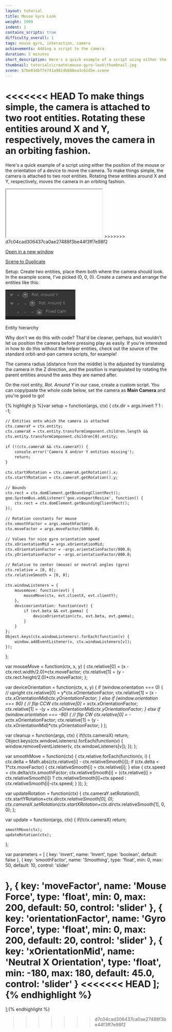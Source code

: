 ```yaml
---
layout: tutorial
title: Mouse Gyro Look
weight: 1999
indent: 1
contains_scripts: true
difficulty_overall: 1
tags: mouse gyro, interaction, camera
achievements: Adding a script to the camera
duration: 5 minutes
short_description: Here's a quick example of a script using either the position of the mouse or the orientation of a device to move the camera.
thumbnail: tutorials\create\mouse-gyro-look\thumbnail.jpg
scene: b7be03dbf7e741a9814b080ea3c61d5e.scene
---
```

<<<<<<< HEAD
To make things simple, the camera is attached to two root entities. Rotating these entities around X and Y, respectively, moves the camera in an orbiting fashion.
=======
Here's a quick example of a script using either the position of the mouse or the orientation of a device to move the camera. To make things simple, the camera is attached to two root entities. Rotating these entities around X and Y, respectively, moves the camera in an orbiting fashion.

<iframe allowfullscreen src="//c1.goote.ch/2b256a9988534a8bbd87f0b54a6a7c67.scene"></iframe>
>>>>>>> d7c04cad306437ca0ae27488f3be44f3ff7e98f2

<a href="https://goote.ch/2b256a9988534a8bbd87f0b54a6a7c67.scene/">Open in a new window</a>

<a href="https://create.goocreate.com/22307/2b256a9988534a8bbd87f0b54a6a7c67.scene">Scene to Duplicate</a>

Setup: Create two entities, place them both where the camera should look. In the example scene, I've picked (0, 0, 0). Create a camera and arrange the entities like this:

<img class="size-full wp-image-1180" src="2014-11-11-15_39_17-Goo-Create.jpg" alt="Entity hierarchy" />

Entity hierarchy

Why don't we do this with code? That'd be cleaner, perhaps, but wouldn't let us position the camera before pressing play as easily. If you're interested in how to do this without the helper entities, check out the source of the standard orbit-and-pan camera scripts, for example!

The camera radius (distance from the middle) is the adjusted by translating the camera in the Z direction, and the position is manipulated by rotating the parent entities around the axes they are named after.

On the root entity, <em>Rot. Around Y</em> in our case, create a custom script. You can copy/paste the whole code below, set the camera as <strong>Main Camera</strong> and you're good to go!

{% highlight js %}var setup = function(args, ctx) {
    ctx.dir = args.invert ? 1 : -1;

    // Entities onto which the camera is attached
    ctx.cameraY = ctx.entity;
    ctx.cameraX = ctx.entity.transformComponent.children.length && ctx.entity.transformComponent.children[0].entity;

    if (!(ctx.cameraX && ctx.cameraY)) {
        console.error('Camera X and/or Y entities missing');
        return;
    }

    ctx.startXRotation = ctx.cameraX.getRotation().x;
    ctx.startYRotation = ctx.cameraY.getRotation().y;

    // Bounds
    ctx.rect = ctx.domElement.getBoundingClientRect();
    goo.SystemBus.addListener('goo.viewportResize', function() {
        ctx.rect = ctx.domElement.getBoundingClientRect();
    });

    // Rotation constants for mouse
    ctx.smoothFactor = args.smoothFactor;
    ctx.moveFactor = args.moveFactor/50000.0;

    // Values for nice gyro orientation speed
    ctx.xOrientationMid = args.xOrientationMid;
    ctx.xOrientationFactor = -args.orientationFactor/800.0;
    ctx.yOrientationFactor = -args.orientationFactor/800.0;

    // Relative to center (mouse) or neutral angles (gyro)
    ctx.relative = [0, 0];
    ctx.relativeSmooth = [0, 0];

    ctx.windowListeners = {
        mousemove: function(evt) {
            mouseMove(ctx, evt.clientX, evt.clientY);
        },
        deviceorientation: function(evt) {
            if (evt.beta && evt.gamma) {
                deviceOrientation(ctx, evt.beta, evt.gamma);
            }
        }
    };
    Object.keys(ctx.windowListeners).forEach(function(v) {
        window.addEventListener(v, ctx.windowListeners[v]);
    });
};

var mouseMove = function(ctx, x, y) {
    ctx.relative[0] = (x - ctx.rect.width/2.0)*ctx.moveFactor;
    ctx.relative[1] = (y - ctx.rect.height/2.0)*ctx.moveFactor;
};

var deviceOrientation = function(ctx, x, y) {
    if (window.orientation === 0) {
        // upright
        ctx.relative[0] = y*ctx.xOrientationFactor;
        ctx.relative[1] = (x - ctx.xOrientationMid)*ctx.yOrientationFactor;
    } else if (window.orientation === 90) {
        // flip CCW
        ctx.relative[0] = x*ctx.xOrientationFactor;
        ctx.relative[1] = -(y + ctx.xOrientationMid)*ctx.yOrientationFactor;
    } else if (window.orientation === -90) {
        // flip CW
        ctx.relative[0] = -x*ctx.xOrientationFactor;
        ctx.relative[1] = (y - ctx.xOrientationMid)*ctx.yOrientationFactor;
    }
};

var cleanup = function(args, ctx) {
    if(!ctx.cameraX) return;
    Object.keys(ctx.windowListeners).forEach(function(v) {
        window.removeEventListener(v, ctx.windowListeners[v]);
    });
};

var smoothMove = function(ctx) {
    ctx.relative.forEach(function(v, i) {
        ctx.delta = Math.abs(ctx.relative[i] - ctx.relativeSmooth[i]);
        if (ctx.delta < 1*ctx.moveFactor) {
            ctx.relativeSmooth[i] = ctx.relative[i];
        } else {
            ctx.speed = ctx.delta/ctx.smoothFactor;
            ctx.relativeSmooth[i] = (ctx.relative[i] > ctx.relativeSmooth[i]) ?
                ctx.relativeSmooth[i]+ctx.speed : ctx.relativeSmooth[i]-ctx.speed;
        }
    });
};

var updateRotation = function(ctx) {
    ctx.cameraY.setRotation(0, ctx.startYRotation+ctx.dir*ctx.relativeSmooth[0], 0);
    ctx.cameraX.setRotation(ctx.startXRotation+ctx.dir*ctx.relativeSmooth[1], 0, 0);
};

var update = function(args, ctx) {
    if(!ctx.cameraX) return;

    smoothMove(ctx);
    updateRotation(ctx);
};

var parameters = [
{
    key: 'invert',
    name: 'Invert',
    type: 'boolean',
    default: false
},
{
    key: 'smoothFactor',
    name: 'Smoothing',
    type: 'float',
    min: 0,
    max: 50,
    default: 10,
    control: 'slider'

},
{
    key: 'moveFactor',
    name: 'Mouse Force',
    type: 'float',
    min: 0,
    max: 200,
    default: 50,
    control: 'slider'
},
{
    key: 'orientationFactor',
    name: 'Gyro Force',
    type: 'float',
    min: 0,
    max: 200,
    default: 20,
    control: 'slider'
},
{
    key: 'xOrientationMid',
    name: 'Neutral X Orientation',
    type: 'float',
    min: -180,
    max: 180,
    default: 45.0,
    control: 'slider'
}
<<<<<<< HEAD
];
{% endhighlight %}
=======
];{% endhighlight %}

>>>>>>> d7c04cad306437ca0ae27488f3be44f3ff7e98f2
